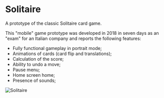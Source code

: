 # Solitaire
A prototype of the classic Solitaire card game.

This "mobile" game prototype was developed in 2018 in seven days as an "exam" for an Italian company and reports the following features:

- Fully functional gameplay in portrait mode;
- Animations of cards (card flip and translations);
- Calculation of the score;
- Ability to undo a move;
- Pause menu;
- Home screen home;
- Presence of sounds;

![Solitaire](https://img.itch.zone/aW1nLzg3OTUzMTcucG5n/315x250%23c/Tnm2JC.png "Solitaire")
